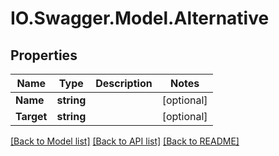 # IO.Swagger.Model.Alternative
## Properties

Name | Type | Description | Notes
------------ | ------------- | ------------- | -------------
**Name** | **string** |  | [optional] 
**Target** | **string** |  | [optional] 

[[Back to Model list]](../README.md#documentation-for-models) [[Back to API list]](../README.md#documentation-for-api-endpoints) [[Back to README]](../README.md)

